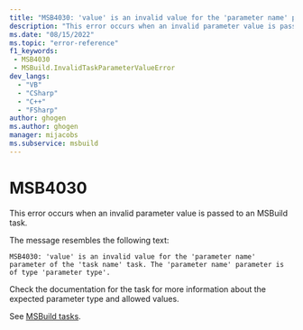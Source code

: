 ```yaml
---
title: "MSB4030: 'value' is an invalid value for the 'parameter name' parameter of the 'task name' task. The 'parameter name' parameter is of type 'parameter type'."
description: "This error occurs when an invalid parameter value is passed to an MSBuild task."
ms.date: "08/15/2022"
ms.topic: "error-reference"
f1_keywords:
 - MSB4030
 - MSBuild.InvalidTaskParameterValueError
dev_langs:
  - "VB"
  - "CSharp"
  - "C++"
  - "FSharp"
author: ghogen
ms.author: ghogen
manager: mijacobs
ms.subservice: msbuild
---
```

# MSB4030

This error occurs when an invalid parameter value is passed to an MSBuild task.

The message resembles the following text:

```output
MSB4030: 'value' is an invalid value for the 'parameter name' parameter of the 'task name' task. The 'parameter name' parameter is of type 'parameter type'.
```

Check the documentation for the task for more information about the expected parameter type and allowed values.

See [MSBuild tasks](../msbuild-tasks.md).

